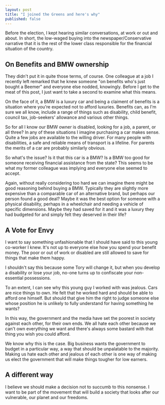```yaml
---
layout: post
title: "I joined the Greens and here's why"
published: false
---
```


Before the election, I kept hearing similar conversations, at work or out and about. In short, the low-waged buying into the newspaper/Conservative narrative that it is the rest of the lower class responsible for the financial situation of the country.

## On Benefits and BMW ownership

They didn't put it in quite those terms, of course. One colleague at a job I recently left remarked that he knew someone "on benefits who's just bought a Beemer" and everyone else nodded, knowingly. Before I get to the meat of this post, I just want to take a second to examine what this means.

On the face of it, a BMW is a luxury car and being a claiment of benefits is a situation where you're expected not to afford luxuries. Benefits can, as I'm sure we all know, include a range of things such as disability, child benefit, council tax, job-seekers' allowance and various other things.

So for all I know our BMW owner is disabled, looking for a job, a parent, or all three? In any of these situations I imagine purchasing a car makes sense. Quite a few jobs are available to the willing driver. For many people with disabilities, a safe and reliable means of transport is a lifeline. For parents the merits of a car are probably similarly obvious.

So what's the issue? Is it that this car is a BMW? Is a BMW too good for someone receiving financial assistance from the state? This seems to be what my former colleague was implying and everyone else seemed to accept.

Again, without really considering too hard we can imagine there might be good reasoning behind buying a BMW. Typically they are slightly more expensive than a comparable car of an alternative brand, but perhaps our person found a good deal? Maybe it was the best option for someone with a physical disability, perhaps in a wheelchair and needing a vehicle of specific dimensions. Maybe they had saved for it and it was a luxury they had budgeted for and simply felt they deserved in their life?

## A Vote for Envy

I want to say something unfashionable that I should have said to this young co-worker I knew. It's not up to everyone else how you spend your benefit money. The poor or out of work or disabled are still allowed to save for things that make them happy.

I shouldn't say this because some Tory will change it, but when you develop a disability or lose your job, no-one turns up to confiscate your non-essential possessions.

To an extent, I can see why this young guy I worked with was jealous. Cars are nice things to own. He felt that he worked hard and should be able to afford one himself. But should that give him the right to judge someone else whose position he is unlikely to fully understand for having something he wants?

In this way, the government and the media have set the poorest in society against each other, for their own ends. We all hate each other because we can't own everything we want and there's always some bastard with that thing you wish you could afford.

We know why this is the case. Big business wants the government to budget in a particular way, a way that should be unpalatable to the majority. Making us hate each other and jealous of each other is one way of making us elect the government that will make things tougher for low earners.

## A different way

I believe we should make a decision not to succumb to this nonsense. I want to be part of the movement that will build a society that looks after our vulnerable, our planet and our freedoms.

